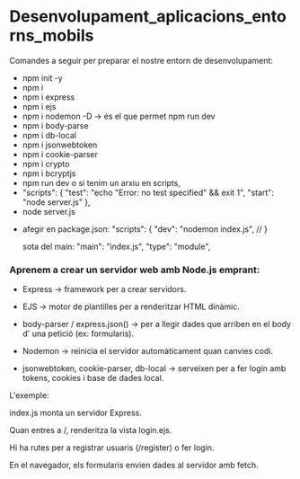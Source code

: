 # Desenvolupament_aplicacions_entorns_mobils

Comandes a seguir per preparar el nostre entorn de desenvolupament:
- npm init -y 
- npm i 
- npm i express 
- npm i ejs 
- npm i nodemon -D -> és el que permet npm run dev
- npm i body-parse 
- npm i db-local 
- npm i jsonwebtoken 
- npm i cookie-parser 
- npm i crypto
- npm i bcryptjs
- npm run dev o si tenim un arxiu en scripts,
-   "scripts": {
    "test": "echo \"Error: no test specified\" && exit 1",
    "start": "node server.js"
  },
  - node server.js


* afegir en package.json:
"scripts": {
    "dev": "nodemon index.js", // }
    
    sota del main: 
    "main": "index.js",
    "type": "module",

### Aprenem a crear un servidor web amb Node.js emprant:

- Express → framework per a crear servidors.

- EJS → motor de plantilles per a renderitzar HTML dinàmic.

- body-parser / express.json() → per a llegir dades que arriben en el body d' una petició (ex: formularis).

- Nodemon → reinicia el servidor automàticament quan canvies codi.

- jsonwebtoken, cookie-parser, db-local → serveixen per a fer login amb tokens, cookies i base de dades local.


L'exemple:

index.js monta un servidor Express.

Quan entres a /, renderitza la vista login.ejs.

Hi ha rutes per a registrar usuaris (/register) o fer login.

En el navegador, els formularis envien dades al servidor amb fetch.
